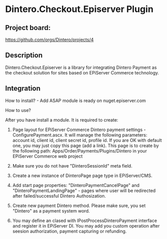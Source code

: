 # Dintero.Checkout.Episerver Plugin

## Project board:
https://github.com/orgs/Dintero/projects/4

## Description

Dintero.Checkout.Episerver is a library for integrating Dintero Payment as the checkout solution for sites based on EPiServer Commerce technology.

## Integration

How to install? - Add ASAP module is ready on nuget.episerver.com

How to use?

After you have install a module. It is required to create:
1. Page layout for EPiServer Commerce Dintero payment settings - ConfigurePayment.ascx.
   It will manage the following parameters: account id, client id, client secret id, profile id.
   If you are OK with default one, you may just copy this page (add a link).
   This page is to create by the following path: Apps/Order/Payments/Plugins/Dintero in your EPiServer Commerce web project

2. Make sure you do not have "DinteroSessionId" meta field.

3. Create a new instance of DinteroPage page type in EPiServer/CMS.

4. Add start page properties: "DinteroPaymentCancelPage" and "DinteroPaymentLandingPage" - pages where user will be redirected after failed/successful Dintero Authosization.

5. Create new payment Dintero method. Please make sure, you set "Dintero" as a payment system word.

6. You may define an clased with IPostProcessDinteroPayment interface and register it in EPiServer DI. You may add you custom operation after seesion authorization, payment capturing or refunding.


